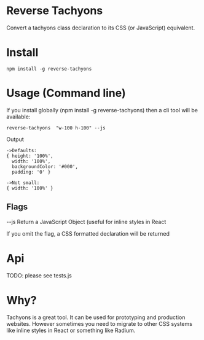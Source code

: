 # Reverse Tachyons

Convert a tachyons class declaration to its CSS (or JavaScript)
equivalent.

# Install

```
npm install -g reverse-tachyons

```

# Usage (Command line)

If you install globally (npm install -g reverse-tachyons)
then a cli tool will be available:

```
reverse-tachyons  "w-100 h-100" --js

```

Output
```
->Defaults:
{ height: '100%',
  width: '100%',
  backgroundColor: '#000',
  padding: '0' }

->Not small:
{ width: '100%' }

```

## Flags

--js Return a JavaScript Object (useful for inline styles in React

If you omit the flag, a CSS formatted declaration will be returned

# Api

TODO: please see tests.js

# Why?

Tachyons is a great tool. It can be used for prototyping and  production websites. However sometimes you need to migrate to other CSS systems like inline styles in React or something like Radium.


